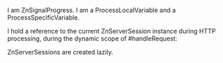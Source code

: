 I am ZnSignalProgress.I am a ProcessLocalVariable and a ProcessSpecificVariable.I hold a reference to the current ZnServerSession instance during HTTP processing, during the dynamic scope of #handleRequest:ZnServerSessions are created lazily.